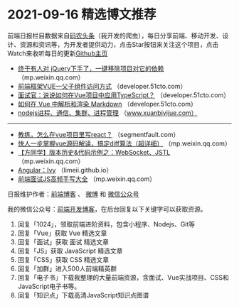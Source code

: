 # 2021-09-16 精选博文推荐

前端日报栏目数据来自[码农头条](https://toutiao.qdkfweb.cn/)（我开发的爬虫），每日分享前端、移动开发、设计、资源和资讯等，为开发者提供动力，点击Star按钮来关注这个项目，点击Watch来收听每日的更新[Github主页](https://github.com/kujian/frontendDaily)
* [终于有人对 jQuery下手了，一键移除项目对它的依赖](https://mp.weixin.qq.com/s?__biz=MzkxMjI3MTA1Mg==&mid=2247507307&idx=1&sn=3566ef427541aadbcaa76ac7b1206199) （mp.weixin.qq.com）
* [前端框架VUE—父子组件访问方式](https://developer.51cto.com/art/202109/682292.htm) （developer.51cto.com）
* [面试官：说说如何在Vue项目中应用TypeScript？](https://developer.51cto.com/art/202109/682298.htm) （developer.51cto.com）
* [如何在 Vue 中解析和渲染 Markdown](https://developer.51cto.com/art/202109/681924.htm) （developer.51cto.com）
* [nodejs进程、通信、集群、进程管理](https://www.xuanbiyijue.com/2021/09/16/nodejs进程、通信、集群、进程管理/) （www.xuanbiyijue.com）

***
* [教练，怎么在vue项目里写react？](https://segmentfault.com/a/1190000040688895) （segmentfault.com）
* [快人一步掌握vue源码解读，搞定diff算法（超详细）](https://mp.weixin.qq.com/s?__biz=MzI2NDU4OTExOQ==&mid=2247524619&idx=1&sn=497286146f0150c03aee7cd3e83aed0f) （mp.weixin.qq.com）
* [【方同学】版本历史&amp;代码示例之：WebSocket、JSTL](https://mp.weixin.qq.com/s?__biz=MzI0MTUwOTgyOQ==&mid=2247495941&idx=1&sn=47d0826960998e27e8e0a79bc69074fe) （mp.weixin.qq.com）
* [Angular：Ivy](https://limeii.github.io/2021/09/angular-ivy/) （limeii.github.io）
* [前端面试JS高频手写大全](https://mp.weixin.qq.com/s?__biz=MzI0MzIyMDM5Ng==&mid=2649838375&idx=1&sn=73cbc324e167de539f994f6d4ecbb47d) （mp.weixin.qq.com）

日报维护作者：[前端博客](https://qdkfweb.cn/) 、 [微博](http://weibo.com/kujian) 和 [微信公众号](https://open.weixin.qq.com/qr/code?username=caibaojian_com)

我的微信公众号：[前端开发博客](https://open.weixin.qq.com/qr/code?username=caibaojian_com)，在后台回复以下关键字可以获取资源。

1. 回复「1024」，领取前端进阶资料，包含小程序、Nodejs、Git等
2. 回复「Vue」获取 Vue 精选文章
3. 回复「面试」获取 面试 精选文章
4. 回复「JS」获取 JavaScript 精选文章
5. 回复「CSS」获取 CSS 精选文章
6. 回复「加群」进入500人前端精英群
7. 回复「电子书」下载我整理的大量前端资源，含面试、Vue实战项目、CSS和JavaScript电子书等。
8. 回复「知识点」下载高清JavaScript知识点图谱